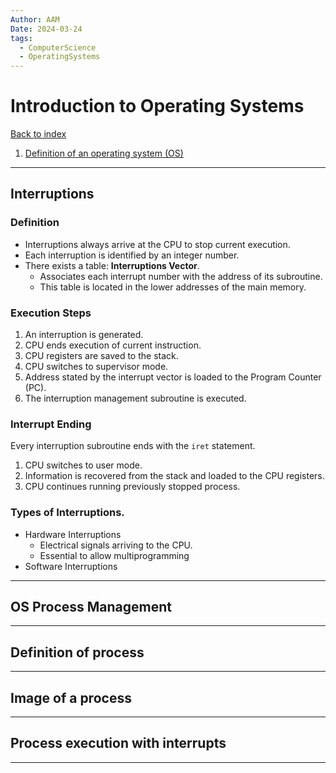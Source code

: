 ```yaml
---
Author: AAM
Date: 2024-03-24
tags:
  - ComputerScience
  - OperatingSystems
---
```

# Introduction to Operating Systems

[Back to index](../OS.md)

1. [Definition of an operating system (OS)](#definition-of-an-os)

---
## Interruptions
### Definition
- Interruptions always arrive at the CPU to stop current execution.
- Each interruption is identified by an integer number.
- There exists a table: **Interruptions Vector**.
	- Associates each interrupt number with the address of its subroutine.
	- This table is located in the lower addresses of the main memory.
### Execution Steps
1. An interruption is generated.
2. CPU ends execution of current instruction.
3. CPU registers are saved to the stack.
4. CPU switches to supervisor mode.
5. Address stated by the interrupt vector is loaded to the Program Counter (PC).
6. The interruption management subroutine is executed. 

### Interrupt Ending
Every interruption subroutine ends with the `iret` statement.
1. CPU switches to user mode.
2. Information is recovered from the stack and loaded to the CPU registers.
3. CPU continues running previously stopped process.

### Types of Interruptions.

- Hardware Interruptions
	- Electrical signals arriving to the CPU.
	- Essential to allow multiprogramming
- Software Interruptions

---
## OS Process Management



---
## Definition of process



---
## Image of a process



---
## Process execution with interrupts



---